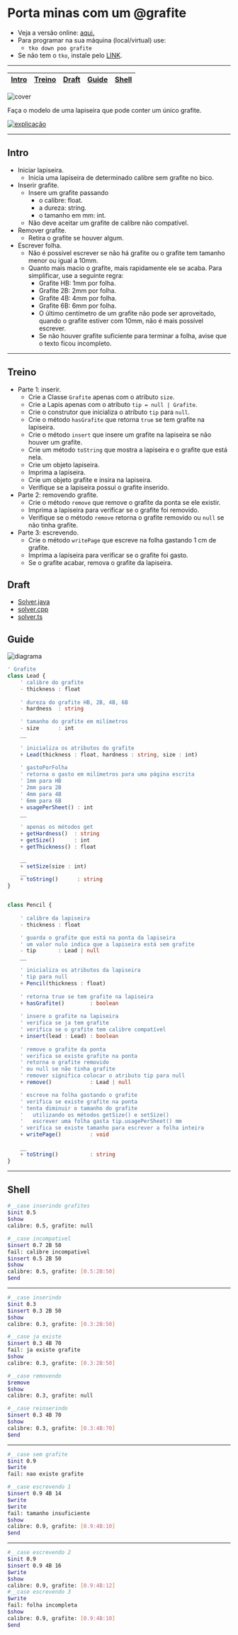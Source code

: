 # Porta minas com um @grafite

- Veja a versão online: [aqui.](https://github.com/qxcodepoo/arcade/blob/master/base/grafite/Readme.md)
- Para programar na sua máquina (local/virtual) use:
  - `tko down poo grafite`
- Se não tem o `tko`, instale pelo [LINK](https://github.com/senapk/tko).

---

<!-- toch -->
[Intro](#intro) | [Treino](#treino) | [Draft](#draft) | [Guide](#guide) | [Shell](#shell)
-- | -- | -- | -- | --
<!-- toch -->

![cover](https://raw.githubusercontent.com/qxcodepoo/arcade/master/base/grafite/cover.jpg)

Faça o modelo de uma lapiseira que pode conter um único grafite.

[![explicação](https://raw.githubusercontent.com/qxcodepoo/arcade/master/base/grafite/../_images/explicacao.png)](https://youtu.be/LvZODN2rL6s)

***

## Intro

- Iniciar lapiseira.
  - Inicia uma lapiseira de determinado calibre sem grafite no bico.
- Inserir grafite.
  - Insere um grafite passando
    - o calibre: float.
    - a dureza: string.
    - o tamanho em mm: int.
  - Não deve aceitar um grafite de calibre não compatível.
- Remover grafite.
  - Retira o grafite se houver algum.
- Escrever folha.
  - Não é possível escrever se não há grafite ou o grafite tem tamanho menor ou igual a 10mm.
  - Quanto mais macio o grafite, mais rapidamente ele se acaba. Para simplificar, use a seguinte regra:
    - Grafite HB: 1mm por folha.
    - Grafite 2B: 2mm por folha.
    - Grafite 4B: 4mm por folha.
    - Grafite 6B: 6mm por folha.
    - O último centímetro de um grafite não pode ser aproveitado, quando o grafite estiver com 10mm, não é mais possível escrever.
    - Se não houver grafite suficiente para terminar a folha, avise que o texto ficou incompleto.

***

## Treino

- Parte 1: inserir.
  - Crie a Classe `Grafite` apenas com o atributo `size`.
  - Crie a Lapis apenas com o atributo `tip = null | Grafite`.
  - Crie o construtor que inicializa o atributo `tip` para `null`.
  - Crie o método `hasGrafite` que retorna `true` se tem grafite na lapiseira.
  - Crie o método `insert` que insere um grafite na lapiseira se não houver um grafite.
  - Crie um método `toString` que mostra a lapiseira e o grafite que está nela.
  - Crie um objeto lapiseira.
  - Imprima a lapiseira.
  - Crie um objeto grafite e insira na lapiseira.
  - Verifique se a lapiseira possui o grafite inserido.
- Parte 2: removendo grafite.
  - Crie o método `remove` que remove o grafite da ponta se ele existir.
  - Imprima a lapiseira para verificar se o grafite foi removido.
  - Verifique se o método `remove` retorna o grafite removido ou `null` se não tinha grafite.
- Parte 3: escrevendo.
  - Crie o método `writePage` que escreve na folha gastando 1 cm de grafite.
  - Imprima a lapiseira para verificar se o grafite foi gasto.
  - Se o grafite acabar, remova o grafite da lapiseira.

## Draft

- [Solver.java](https://github.com/qxcodepoo/arcade/blob/master/base/grafite/.cache/draft.java)
- [solver.cpp](https://github.com/qxcodepoo/arcade/blob/master/base/grafite/.cache/draft.cpp)
- [solver.ts](https://github.com/qxcodepoo/arcade/blob/master/base/grafite/.cache/draft.ts)

## Guide

![diagrama](https://raw.githubusercontent.com/qxcodepoo/arcade/master/base/grafite/diagrama.png)

<!-- load diagrama.puml fenced=ts:filter -->

```ts
' Grafite
class Lead {
    ' calibre do grafite
    - thickness : float
    
    ' dureza do grafite HB, 2B, 4B, 6B
    - hardness  : string

    ' tamanho do grafite em milímetros
    - size      : int
    __
  
    ' inicializa os atributos do grafite
    + Lead(thickness : float, hardness : string, size : int)
    
    ' gastoPorFolha
    ' retorna o gasto em milímetros para uma página escrita
    ' 1mm para HB
    ' 2mm para 2B
    ' 4mm para 4B
    ' 6mm para 6B
    + usagePerSheet() : int
    __
    
    ' apenas os métodos get
    + getHardness()  : string
    + getSize()      : int
    + getThickness() : float

    __
    + setSize(size : int)
    __
    + toString()      : string
}


class Pencil {
    
    ' calibre da lapiseira
    - thickness : float

    ' guarda o grafite que está na ponta da lapiseira
    ' um valor nulo indica que a lapiseira está sem grafite
    - tip       : Lead | null
    __

    ' inicializa os atributos da lapiseira
    ' tip para null
    + Pencil(thickness : float)
    
    ' retorna true se tem grafite na lapiseira
    + hasGrafite()        : boolean
    
    ' insere o grafite na lapiseira
    ' verifica se ja tem grafite
    ' verifica se o grafite tem calibre compatível
    + insert(lead : Lead) : boolean
    
    ' remove o grafite da ponta
    ' verifica se existe grafite na ponta
    ' retorna o grafite removido
    ' ou null se não tinha grafite
    ' remover significa colocar o atributo tip para null
    + remove()            : Lead | null

    ' escreve na folha gastando o grafite
    ' verifica se existe grafite na ponta
    ' tenta diminuir o tamanho do grafite 
    '   utilizando os métodos getSize() e setSize()
    '   escrever uma folha gasta tip.usagePerSheet() mm
    ' verifica se existe tamanho para escrever a folha inteira
    + writePage()         : void
    
    __
    + toString()          : string
}
```

<!-- load -->

***

## Shell

```bash
#__case inserindo grafites
$init 0.5
$show
calibre: 0.5, grafite: null

#__case incompativel
$insert 0.7 2B 50
fail: calibre incompativel
$insert 0.5 2B 50
$show
calibre: 0.5, grafite: [0.5:2B:50]
$end
```

***

```bash
#__case inserindo
$init 0.3
$insert 0.3 2B 50
$show
calibre: 0.3, grafite: [0.3:2B:50]

#__case ja existe
$insert 0.3 4B 70
fail: ja existe grafite
$show
calibre: 0.3, grafite: [0.3:2B:50]

#__case removendo
$remove
$show
calibre: 0.3, grafite: null

#__case reinserindo
$insert 0.3 4B 70
$show
calibre: 0.3, grafite: [0.3:4B:70]
$end
```

***

```bash
#__case sem grafite
$init 0.9
$write
fail: nao existe grafite

#__case escrevendo 1
$insert 0.9 4B 14
$write
$write
fail: tamanho insuficiente
$show
calibre: 0.9, grafite: [0.9:4B:10]
$end
```

***

```bash
#__case escrevendo 2
$init 0.9
$insert 0.9 4B 16
$write
$show
calibre: 0.9, grafite: [0.9:4B:12]
#__case escrevendo 3
$write
fail: folha incompleta
$show
calibre: 0.9, grafite: [0.9:4B:10]
$end
```
